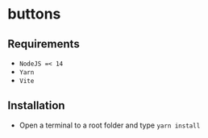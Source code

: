 # buttons

## Requirements
* `NodeJS =< 14`
* `Yarn`
* `Vite`

## Installation
* Open a terminal to a root folder and type `yarn install`
